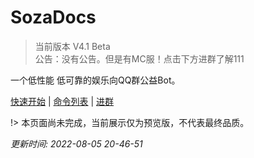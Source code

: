 # SozaDocs  

> 当前版本 V4.1 Beta  
> 公告：没有公告。但是有MC服！点击下方进群了解111

一个低性能 低可靠的娱乐向QQ群公益Bot。  

[快速开始](/start) | [命令列表](/commands)  | [进群](https://jq.qq.com/?_wv=1027&k=yeKkPwcd)

!> 本页面尚未完成，当前展示仅为预览版，不代表最终品质。  

*更新时间: 2022-08-05 20-46-51*